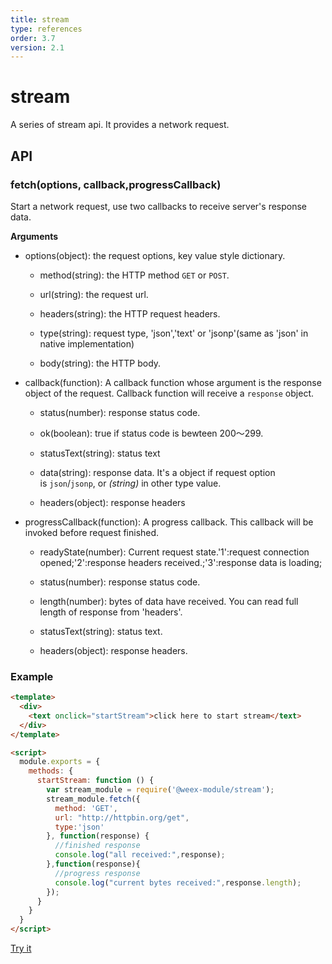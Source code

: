 ```yaml
---
title: stream
type: references
order: 3.7
version: 2.1
---
```


# stream

A series of stream api. It provides a network request.

## API

### fetch(options, callback,progressCallback)

Start a network request, use two callbacks to receive server's response data.

**Arguments**

* options(object): the request options, key value style dictionary.

    * method(string): the HTTP method `GET` or `POST`.

    * url(string): the request url.

    * headers(string): the HTTP request headers.

    * type(string): request type, 'json','text' or 'jsonp'(same as 'json' in native implementation)

    * body(string): the HTTP body.

* callback(function): A callback function whose argument is the response object of the request. Callback function will receive a `response` object.

    * status(number): response status code.

    * ok(boolean): true if status code is bewteen 200～299.

    * statusText(string): status text

    * data(string): response data. It's a object if request option is `json`/`jsonp`, or *(string)* in other type value.

    * headers(object): response headers

* progressCallback(function):  A progress callback. This callback will be invoked before request finished.

    * readyState(number): Current request state.'1':request connection opened;'2':response headers received.;'3':response data is loading;

    * status(number): response status code.

    * length(number): bytes of data have received. You can read full length of response from 'headers'.

    * statusText(string): status text.

    * headers(object): response headers.

### Example

```html
<template>
  <div>
    <text onclick="startStream">click here to start stream</text>
  </div>
</template>

<script>
  module.exports = {
    methods: {
      startStream: function () {
        var stream_module = require('@weex-module/stream');
        stream_module.fetch({
          method: 'GET',
          url: "http://httpbin.org/get",
          type:'json'
        }, function(response) {
          //finished response
          console.log("all received:",response);
        },function(response){
          //progress response
          console.log("current bytes received:",response.length);
        });
      }
    }
  }
</script>
```
[Try it](http://dotwe.org/6e4ede64fdfe070b9696cc4cc3bdd086)
